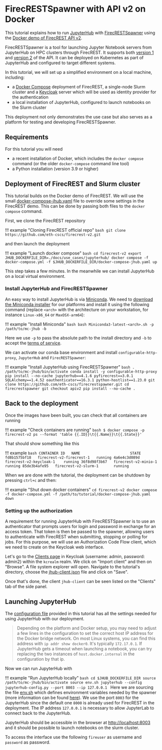 # FirecRESTSpawner with API v2 on Docker

This tutorial explains how to run [JupyterHub](https://jupyterhub.readthedocs.io/en/stable/) with [FirecRESTSpawner](https://github.com/eth-cscs/firecrestspawner) using the [Docker demo of FirecREST API v2](https://github.com/eth-cscs/firecrest-v2).

FirecRESTSpawner is a tool for launching Jupyter Notebook servers from JupyterHub on HPC clusters through FirecREST.
It supports both [version 1](https://firecrest.readthedocs.io/en/stable/) and [version 2](https://github.com/eth-cscs/firecrest-v2) of the API.
It can be deployed on Kubernetes as part of JupyterHub and configured to target different systems.

In this tutorial, we will set up a simplified environment on a local machine, including:

- a [Docker Compose](https://docs.docker.com/compose) deployment of FirecREST, a single-node Slurm cluster and a [Keycloak](https://www.keycloak.org) server which will be used as identity provider for the authentication
- a local installation of JupyterHub, configured to launch notebooks on the Slurm cluster

This deployment not only demonstrates the use case but also serves as a platform for testing and developing FirecRESTSpawner.

## Requirements

For this tutorial you will need

- a recent installation of Docker, which includes the `docker compose` command (or the older `docker-compose` command line tool)
- a Python installation (version 3.9 or higher)

## Deployment of FirecREST and Slurm cluster

This tutorial builds on the Docker demo of FirecREST.
We will use the small [docker-compose-jhub.yaml](./docker-compose-jhub.yaml) file to override some settings in the FirecREST demo.
This can be done by passing both files to the `docker compose` command.

First, we clone the FirecREST repository

!!! example "Cloning FirecREST official repo"
    ```bash
    git clone https://github.com/eth-cscs/firecrest-v2.git
    ```

and then launch the deployment

!!! example "Launch docker compose"
    ```bash
    cd firecrest-v2
    export JHUB_DOCKERFILE_DIR=./docs/use_cases/jupyterhub/
    docker compose -f docker-compose.yml -f $JHUB_DOCKERFILE_DIR/docker-compose-jhub.yaml up
    ```

This step takes a few minutes. In the meanwhile we can install JupyterHub on a local virtual environment.

### Install JupyterHub and FirecRESTSpawner

An easy way to install JupyterHub is via [Miniconda](https://docs.anaconda.com/miniconda/install/).
We need to [download the Miniconda installer](https://docs.anaconda.com/miniconda/install/) for our platforms and install it using the following command (replace `<arch>` with the architecture on your workstation, for instance `Linux-x86_64` or `MaxOSX-arm64`):

!!! example "Install Miniconda"
    ```bash
    bash Miniconda3-latest-<arch>.sh -p /path/to/mc-jhub -b
    ```

Here we use `-p` to pass the absolute path to the install directory and `-b` to accept the [terms of service](https://legal.anaconda.com/policies/en/).

We can activate our conda base environment and install `configurable-http-proxy`, `JupyterHub` and `FirecRESTSpawner`:

!!! example "Install JupyterHub using FirecRESTSpawner"
    ```bash
    . /path/to/mc-jhub/bin/activate
    conda install -y configurable-http-proxy
    pip install --no-cache jupyterhub==4.1.6 pyfirecrest==3.0.1 SQLAlchemy==1.4.52 oauthenticator==16.3.1 python-hostlist==1.23.0
    git clone https://github.com/eth-cscs/firecrestspawner.git
    cd firecrestspawner
    git checkout apiv2
    pip install --no-cache .
    ```

## Back to the deployment

Once the images have been built, you can check that all containers are running

!!! example "Check containers are running"
    ```bash
    $ docker compose -p firecrest-v2 ps --format 'table {{.ID}}\t{{.Name}}\t{{.State}}'
    ```

That should show something like this

!!! example
    ```bash
    CONTAINER ID   NAME                       STATE
    fd8b1575bf18   firecrest-v2-firecrest-1   running
    4a6e4c3d089d   firecrest-v2-keycloak-1    running
    36f8d98f3b67   firecrest-v2-minio-1       running
    85de3b4afe95   firecrest-v2-slurm-1       running
    ```

When we are done with the tutorial, the deployment can be shutdown by pressing `ctrl+c` and then:

!!! example "Shut down docker containers"
    ```
    cd firecrest-v2
    docker compose -f docker-compose.yml -f /path/to/tutorial/docker-compose-jhub.yaml down
    ```

### Setting up the authorization

A requirement for running JupyterHub with FirecRESTSpawner is to use an authenticator that prompts users for login and password in exchange for an access token.
That token is then be passed to the spawner, allowing users to authenticate with FirecREST when submitting, stopping or polling for jobs.
For this purpose, we will use an Authorization Code Flow client, which we need to create on the Keycloak web interface.

Let's go to the [Clients page](http://localhost:8080/auth/admin/master/console/#/master/clients) in Keycloak (username: admin, password: admin2) within the `kcrealm` realm.
We click on "Import client" and then on "Browse".
A file system explorer will open.
Navigate to the tutorial's directory, choose the [jhub-client.json](jhub-client.json) file and click on "Save".

Once that's done, the client `jhub-client` can be seen listed on the "Clients" tab of the side panel.

## Launching JupyterHub

The [configuration file](jupyterhub-config.py) provided in this tutorial has all the settings needed for using JupyterHub with our deployment.

> Depending on the platform and Docker setup, you may need to adjust a few lines in the configuration to set the correct host IP address for the Docker bridge network.
> On most Linux systems, you can find this address with `ip addr show docker0`.
> It's typically `172.17.0.1`.
> If JupyterHub gets a timeout when launching a notebook, you can try replacing the two instances of `host.docker.internal` in the configuration by that ip.

Now we can run JupyterHub with

!!! example "Run JupyterHub locally"
    ```bash
    cd $JHUB_DOCKERFILE_DIR
    source /path/to/mc-jhub/bin/activate
    source env.sh
    jupyterhub --config jupyterhub-config.py --port 8003 --ip 127.0.0.1
    ```
Here we are sourcing the file [env.sh](env.sh) which defines environment variables needed by the spawner (more information can be found [here](https://firecrestspawner.readthedocs.io/en/latest/authentication.html)).
We use the port `8003` for the JupyterHub since the default one `8000` is already used for FirecREST in the deployment.
The IP address `127.0.0.1` is necessary to allow JupyterLab to connect back to the JupyterHub.

JupyterHub should be accessible in the browser at [http://localhost:8003](http://localhost:8003/) and it should be possible to launch notebooks on the slurm cluster.

To access the interface use the following `fireuser` as username and `password` as password.
